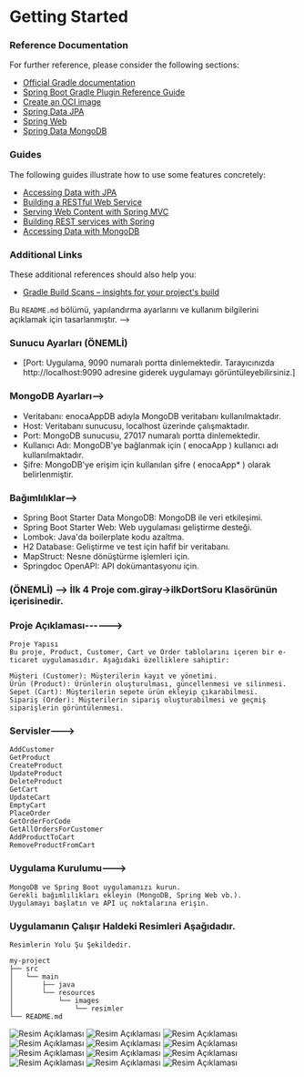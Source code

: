 # Getting Started

### Reference Documentation
For further reference, please consider the following sections:

* [Official Gradle documentation](https://docs.gradle.org)
* [Spring Boot Gradle Plugin Reference Guide](https://docs.spring.io/spring-boot/3.3.5/gradle-plugin)
* [Create an OCI image](https://docs.spring.io/spring-boot/3.3.5/gradle-plugin/packaging-oci-image.html)
* [Spring Data JPA](https://docs.spring.io/spring-boot/3.3.5/reference/data/sql.html#data.sql.jpa-and-spring-data)
* [Spring Web](https://docs.spring.io/spring-boot/3.3.5/reference/web/servlet.html)
* [Spring Data MongoDB](https://docs.spring.io/spring-boot/3.3.5/reference/data/nosql.html#data.nosql.mongodb)

### Guides
The following guides illustrate how to use some features concretely:

* [Accessing Data with JPA](https://spring.io/guides/gs/accessing-data-jpa/)
* [Building a RESTful Web Service](https://spring.io/guides/gs/rest-service/)
* [Serving Web Content with Spring MVC](https://spring.io/guides/gs/serving-web-content/)
* [Building REST services with Spring](https://spring.io/guides/tutorials/rest/)
* [Accessing Data with MongoDB](https://spring.io/guides/gs/accessing-data-mongodb/)

### Additional Links
These additional references should also help you:

* [Gradle Build Scans – insights for your project's build](https://scans.gradle.com#gradle)


Bu `README.md` bölümü, yapılandırma ayarlarını ve kullanım bilgilerini açıklamak için tasarlanmıştır. -->

### Sunucu Ayarları (ÖNEMLİ)
-  [Port: Uygulama, 9090 numaralı portta dinlemektedir. Tarayıcınızda http://localhost:9090 adresine giderek uygulamayı görüntüleyebilirsiniz.]

### MongoDB Ayarları-->

-  Veritabanı: enocaAppDB adıyla MongoDB veritabanı kullanılmaktadır.
-  Host: Veritabanı sunucusu, localhost üzerinde çalışmaktadır.
-  Port: MongoDB sunucusu, 27017 numaralı portta dinlemektedir.
-  Kullanıcı Adı: MongoDB'ye bağlanmak için ( enocaApp ) kullanıcı adı kullanılmaktadır.
-  Şifre: MongoDB'ye erişim için kullanılan şifre ( enocaApp* ) olarak belirlenmiştir.


### Bağımlılıklar--> 

  -  Spring Boot Starter Data MongoDB: MongoDB ile veri etkileşimi.
  -  Spring Boot Starter Web: Web uygulaması geliştirme desteği.
  -  Lombok: Java'da boilerplate kodu azaltma.
  -  H2 Database: Geliştirme ve test için hafif bir veritabanı.
  -  MapStruct: Nesne dönüştürme işlemleri için.
  -  Springdoc OpenAPI: API dokümantasyonu için.



### (ÖNEMLİ) --> İlk 4 Proje com.giray->ilkDortSoru Klasörünün içerisinedir.


### Proje Açıklaması------> 
    Proje Yapısı
    Bu proje, Product, Customer, Cart ve Order tablolarını içeren bir e-ticaret uygulamasıdır. Aşağıdaki özelliklere sahiptir:

    Müşteri (Customer): Müşterilerin kayıt ve yönetimi.
    Ürün (Product): Ürünlerin oluşturulması, güncellenmesi ve silinmesi.
    Sepet (Cart): Müşterilerin sepete ürün ekleyip çıkarabilmesi.
    Sipariş (Order): Müşterilerin sipariş oluşturabilmesi ve geçmiş siparişlerin görüntülenmesi.

### Servisler---> 
    AddCustomer
    GetProduct
    CreateProduct
    UpdateProduct
    DeleteProduct
    GetCart
    UpdateCart
    EmptyCart
    PlaceOrder
    GetOrderForCode
    GetAllOrdersForCustomer
    AddProductToCart
    RemoveProductFromCart

### Uygulama Kurulumu---> 
    MongoDB ve Spring Boot uygulamanızı kurun.
    Gerekli bağımlılıkları ekleyin (MongoDB, Spring Web vb.).
    Uygulamayı başlatın ve API uç noktalarına erişin.

### Uygulamanın Çalışır Haldeki Resimleri Aşağıdadır.

    Resimlerin Yolu Şu Şekildedir.

    my-project
    ├── src
    │   └── main
    │       ├── java
    │       └── resources
    │           └── images
    │               └── resimler
    └── README.md





![Resim Açıklaması](https://github.com/giraycinar/enocaApp/raw/main/images/1.png)
![Resim Açıklaması](https://github.com/giraycinar/enocaApp/raw/main/images/2.png)
![Resim Açıklaması](https://github.com/giraycinar/enocaApp/raw/main/images/3.png)
![Resim Açıklaması](https://github.com/giraycinar/enocaApp/raw/main/images/4.png)
![Resim Açıklaması](https://github.com/giraycinar/enocaApp/raw/main/images/5.png)
![Resim Açıklaması](https://github.com/giraycinar/enocaApp/raw/main/images/6.png)
![Resim Açıklaması](https://github.com/giraycinar/enocaApp/raw/main/images/7.png)
![Resim Açıklaması](https://github.com/giraycinar/enocaApp/raw/main/images/8.png)
![Resim Açıklaması](https://github.com/giraycinar/enocaApp/raw/main/images/9.png)
![Resim Açıklaması](https://github.com/giraycinar/enocaApp/raw/main/images/10.png)
![Resim Açıklaması](https://github.com/giraycinar/enocaApp/raw/main/images/11.png)
![Resim Açıklaması](https://github.com/giraycinar/enocaApp/raw/main/images/12.png)
